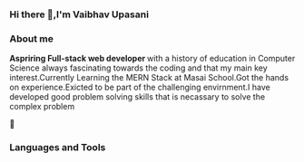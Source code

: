 ### Hi there 👋,I'm Vaibhav Upasani
<h3>About me</h3>
<b>Aspriring Full-stack web developer </b>with a history of education in Computer Science always fascinating towards the coding and that my main key interest.Currently Learning the MERN Stack at Masai School.Got the hands on experience.Exicted to be part of the challenging envirnment.I have developed good problem solving skills that is necassary to solve the complex problem

🚀<h3>Languages and Tools</h3>

